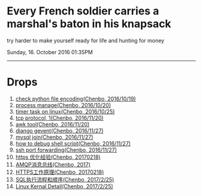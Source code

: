 # Every French soldier carries a marshal's baton in his knapsack

try harder to make yourself ready for life and hunting for money

Sunday, 16. October 2016 01:35PM 

---

# Drops

1. [check python file encoding(Chenbo, 2016/10/19)](./static/demo/charsetdet.sh)
2. [process manage(Chenbo, 2016/10/20)](http://supervisord.org/running.html)
3. [timer task on linux(Chenbo, 2016/10/25)](http://www.cyberciti.biz/faq/how-do-i-add-jobs-to-cron-under-linux-or-unix-oses/)
4. [tcp protocol, 1(Chenbo, 2016/11/20)](http://coolshell.cn/articles/11564.html)
5. [awk tool(Chenbo, 2016/11/20)](http://coolshell.cn/articles/9070.html)
6. [django gevent(Chenbo, 2016/11/27)](https://github.com/imom0/gevent_django_benchmark)
7. [mysql join(Chenbo, 2016/11/27)](http://www.cnblogs.com/jeoleo/archive/2012/04/21/2458897.html)
8. [how to debug shell script(Chenbo, 2016/11/27)](https://www.cyberciti.biz/tips/debugging-shell-script.html)
9. [ssh port forwarding(Chenbo, 2016/11/27)](http://blog.trackets.com/2014/05/17/ssh-tunnel-local-and-remote-port-forwarding-explained-with-examples.html)
10. [https 优化经验(Chenbo, 20170218)](http://mp.weixin.qq.com/s/Twe-fjo4JShsphfcWx573Q)
11. [AMQP消息总线(Chenbo, 2017)](http://www.infoq.com/cn/articles/AMQP-RabbitMQ/)
12. [HTTPS工作原理(Chenbo, 20170218)](http://www.ruanyifeng.com/blog/2014/02/ssl_tls.html)
13. [SQL执行流程和顺序(Chenbo, 2017/2/25)](http://www.jellythink.com/archives/924)
14. [Linux Kernal Detail(Chenbo, 2017/2/25)](http://mp.weixin.qq.com/s/Np_h8qpj1aiw2Hx3D57fqw)
